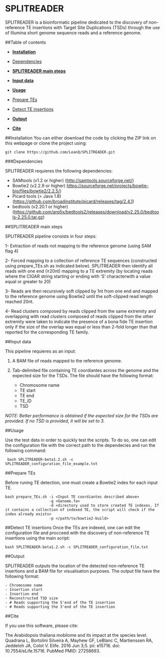 # SPLITREADER

SPLITREADER is a bioinformatic pipeline dedicated to the discovery of non-reference TE insertions with Target Site Duplications (TSDs) through the use of Illumina short genome sequence reads and a reference genome.

##Table of contents
- [**Installation**](#installation)
 - [Dependencies](#Dependencies)
- [**SPLITREADER main steps**](#steps)
- [**Input data**](#inputs)

- [**Usage**](#usage)
 - [Prepare TEs](#prepare-tes)
 - [Detect TE insertions](#detect-te-insertions)
- [**Output**](#Output)
- [**Cite**](#cite)



##Installation
You can either download the code by clicking the ZIP link on this webpage or clone the project using:

	git clone https://github.com/LeanQ/SPLITREADER.git

###Dependencies

SPLITREADER requieres the following dependencies:

* SAMtools (v1.2 or higher) (http://samtools.sourceforge.net/)
* Bowtie2 (v2.2.9 or higher) https://sourceforge.net/projects/bowtie-bio/files/bowtie2/2.2.5/)
* Picard tools (> Java 1.8) (https://github.com/broadinstitute/picard/releases/tag/2.4.1)
* bedtools (v2.20.1 or higher) (https://github.com/arq5x/bedtools2/releases/download/v2.25.0/bedtools-2.25.0.tar.gz)

##SPLITREADER main steps

SPLITREADER pipeline consists in four steps: 

1- Extraction of reads not mapping to the reference genome (using SAM flag 4) 

2- Forced mapping to a collection of reference TE sequences (constructed using prepare_TEs.sh as indicated below). SPLITREADER then identify all reads with one end (≥20nt) mapping to a TE extremity (by locating reads where the CIGAR string starting or ending with ‘S’ characterwith a value equal or greater to 20)

3- Reads are then recursively soft clipped by 1nt from one end and mapped to the reference genome using Bowtie2 until the soft-clipped read length reached 20nt.

4- Read clusters composed by reads clipped from the same extremity and overlapping with read clusters composed of reads clipped from the other extremity were taken to indicate the presence of a bona fide TE insertion only if the size of the overlap was equal or less than 2-fold longer than that reported for the corresponding TE family.

##Input data

This pipeline requieres as an input:

1. A BAM file of reads mapped to the reference genome. 
2. Tab-delimited file containing TE coordiantes across the genome and the expected size for the TSDs. The file should have the following format: 

	- Chromosome name
	- TE start
	- TE end
	- TE_ID
	- TSD

*NOTE: Better performance is obtained if the expected size for the TSDs are provided. If no TSD is provided, it will be set to 3.*

##Usage

Use the test data in order to quickly test the scripts. To do so, one can edit the configuration file with the correct path to the dependecies and run the following command:

	 bash SPLITREADER-beta1.2.sh -c SPLITREADER_configuration_file_example.txt

##Prepare TEs

Before runing TE detection, one must create a Bowtie2 index for each input TE. 

    bash prepare_TEs.sh -i <Input TE coordiantes described above> 
						-g <Genome.fa> 
						-d <directory used to store created TE indexes. If it contains a collection of indexed TE, the script will check if the index already exists> 
						-p </path/to/bowtie2-build> 

##Detect TE insertions
Once the TEs are indexed, one can edit the configuration file and procceed with the discovery of non-reference TE insertions using the main script: 

	bash SPLITREADER-beta1.2.sh -c SPLITREADER_configuration_file.txt

##Output

SPLITREADER outputs the location of the detected non-reference TE insertions and a BAM file for visualisation purposes. The output file have the following format: 

	- Chromosome name
	- Insertion start
	- Insertion end
	- Reconstructed TSD size
	- # Reads supporting the 5'end of the TE insertion 
	- # Reads supporting the 3'end of the TE insertion 

##Cite

If you use this software, please cite:

The Arabidopsis thaliana mobilome and its impact at the species level. Quadrana L, Bortolini Silveira A, Mayhew GF, LeBlanc C, Martienssen RA, Jeddeloh JA, Colot V. 
Elife. 2016 Jun 3;5. pii: e15716. doi: 10.7554/eLife.15716. PubMed PMID: 27258693.





